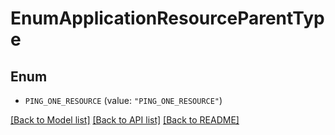 # EnumApplicationResourceParentType

## Enum


* `PING_ONE_RESOURCE` (value: `"PING_ONE_RESOURCE"`)


[[Back to Model list]](../README.md#documentation-for-models) [[Back to API list]](../README.md#documentation-for-api-endpoints) [[Back to README]](../README.md)


